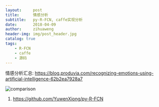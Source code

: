 ```yaml
---
layout:     post
title:      情感分析
subtitle:   py-R-FCN, caffe实现分析
date:       2018-04-09
author:     zihuaweng
header-img: img/post_header.jpg
catalog: true
tags:
    - R-FCN
    - caffe
    - 源码
---
```


情感分析汇总:
https://blog.produvia.com/recognizing-emotions-using-artificial-intelligence-62b2ea7928a7

![comparison](http://zihuaweng.github.io/post_images/region_proposal/comparison.png)

1. https://github.com/YuwenXiong/py-R-FCN

